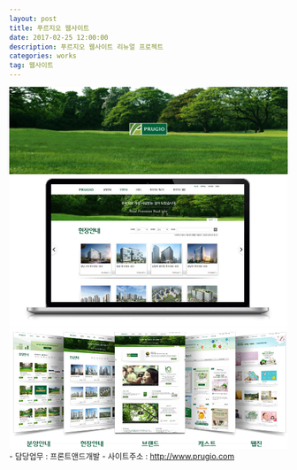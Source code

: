 ```yaml
---
layout: post
title: 푸르지오 웹사이트
date: 2017-02-25 12:00:00
description: 푸르지오 웹사이트 리뉴얼 프로젝트
categories: works
tag: 웹사이트
---
```

<img src="/images/works/prugio01.jpg" alt="" />
<img src="/images/works/prugio02.jpg" alt="" />
<img src="/images/works/prugio03.jpg" alt="" />
 - 담당업무
: 프론트앤드개발
 - 사이트주소
: <a href="https://www.prugio.com/" target="_blank">http://www.prugio.com</a>